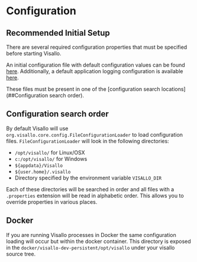 
# Configuration

## Recommended Initial Setup
There are several required configuration properties that must be specified before starting Visallo.

An initial configuration file with default configuration values can be found [here](../config/visallo.properties).
Additionally, a default application logging configuration is available [here](../config/log4j.xml).

These files must be present in one of the [configuration search locations](##Configuration search order).

## Configuration search order

By default Visallo will use `org.visallo.core.config.FileConfigurationLoader` to load configuration files.
`FileConfigurationLoader` will look in the following directories:

* `/opt/visallo/` for Linux/OSX
* `c:/opt/visallo/` for Windows
* `${appdata}/Visallo`
* `${user.home}/.visallo`
* Directory specified by the environment variable `VISALLO_DIR`

Each of these directories will be searched in order and all files with a `.properties` extension will be
read in alphabetic order. This allows you to override properties in various places.

## Docker

If you are running Visallo processes in Docker the same configuration loading will occur but within the docker
container. This directory is exposed in the `docker/visallo-dev-persistent/opt/visallo` under your visallo source
tree.
